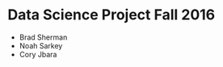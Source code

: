 Data Science Project Fall 2016
==============================

- Brad Sherman
- Noah Sarkey
- Cory Jbara
